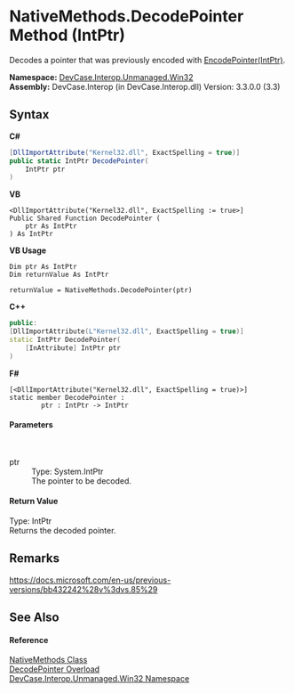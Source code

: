 # NativeMethods.DecodePointer Method (IntPtr)
 

Decodes a pointer that was previously encoded with <a href="M_DevCase_Interop_Unmanaged_Win32_NativeMethods_EncodePointer">EncodePointer(IntPtr)</a>.

**Namespace:**&nbsp;<a href="N_DevCase_Interop_Unmanaged_Win32">DevCase.Interop.Unmanaged.Win32</a><br />**Assembly:**&nbsp;DevCase.Interop (in DevCase.Interop.dll) Version: 3.3.0.0 (3.3)

## Syntax

**C#**<br />
``` C#
[DllImportAttribute("Kernel32.dll", ExactSpelling = true)]
public static IntPtr DecodePointer(
	IntPtr ptr
)
```

**VB**<br />
``` VB
<DllImportAttribute("Kernel32.dll", ExactSpelling := true>]
Public Shared Function DecodePointer ( 
	ptr As IntPtr
) As IntPtr
```

**VB Usage**<br />
``` VB Usage
Dim ptr As IntPtr
Dim returnValue As IntPtr

returnValue = NativeMethods.DecodePointer(ptr)
```

**C++**<br />
``` C++
public:
[DllImportAttribute(L"Kernel32.dll", ExactSpelling = true)]
static IntPtr DecodePointer(
	[InAttribute] IntPtr ptr
)
```

**F#**<br />
``` F#
[<DllImportAttribute("Kernel32.dll", ExactSpelling = true)>]
static member DecodePointer : 
        ptr : IntPtr -> IntPtr 

```


#### Parameters
&nbsp;<dl><dt>ptr</dt><dd>Type: System.IntPtr<br />The pointer to be decoded.</dd></dl>

#### Return Value
Type: IntPtr<br />Returns the decoded pointer.

## Remarks
<a href="https://docs.microsoft.com/en-us/previous-versions/bb432242%28v%3dvs.85%29" target="_blank">https://docs.microsoft.com/en-us/previous-versions/bb432242%28v%3dvs.85%29</a>

## See Also


#### Reference
<a href="T_DevCase_Interop_Unmanaged_Win32_NativeMethods">NativeMethods Class</a><br /><a href="Overload_DevCase_Interop_Unmanaged_Win32_NativeMethods_DecodePointer">DecodePointer Overload</a><br /><a href="N_DevCase_Interop_Unmanaged_Win32">DevCase.Interop.Unmanaged.Win32 Namespace</a><br />